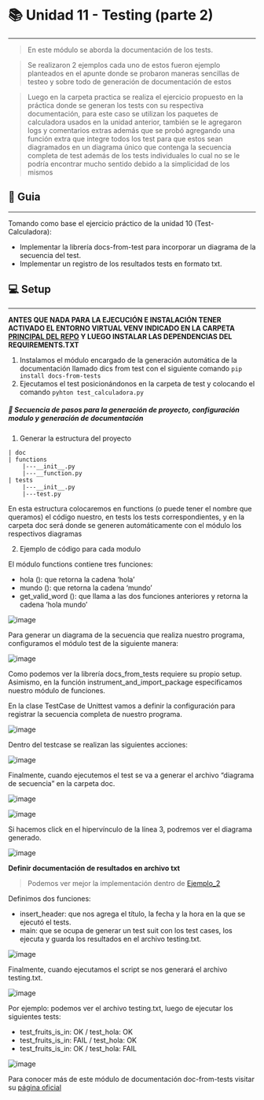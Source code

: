 # 📚 Unidad 11 - Testing (parte 2)  
---
>En este módulo se aborda la documentación de los tests.

>Se realizaron 2 ejemplos cada uno de estos fueron ejemplo planteados en el apunte donde se probaron maneras sencillas de testeo y sobre todo de generación de documentación de estos

>Luego en la carpeta practica se realiza el ejercicio propuesto en la práctica donde se generan los tests con su respectiva documentación, para este caso se utilizan los paquetes de calculadora usados en la unidad anterior, también se le agregaron logs y comentarios extras además que se probó agregando una función extra que integre todos los test para que estos sean diagramados en un diagrama único que contenga la secuencia completa de test además de los tests individuales lo cual no se le podría encontrar mucho sentido debido a la simplicidad de los mismos

## 📝 Guia  
---
Tomando como base el ejercicio práctico de la unidad 10
(Test-Calculadora):

* Implementar la librería docs-from-test para incorporar un diagrama
de la secuencia del test.
* Implementar un registro de los resultados tests en formato txt.

## 💻 Setup 
---

**ANTES QUE NADA PARA LA EJECUCIÓN E INSTALACIÓN TENER ACTIVADO EL ENTORNO VIRTUAL VENV INDICADO EN LA CARPETA [PRINCIPAL DEL REPO](https://github.com/alego125/timmit-data-engineer-by-alkemy) Y LUEGO INSTALAR LAS DEPENDENCIAS DEL REQUIREMENTS.TXT**

1) Instalamos el módulo encargado de la generación automática de la documentación llamado dics from test con el siguiente comando <code>pip install docs-from-tests</code>
2) Ejecutamos el test posicionándonos en la carpeta de test y colocando el comando <code>pyhton test_calculadora.py</code>

##### 👣 Secuencia de pasos para la generación de proyecto, configuración modulo y generación de documentación

1) Generar la estructura del proyecto

~~~
| doc
| functions
    |---__init__.py
    |---__function.py
| tests
    |---__init__.py
    |---test.py
~~~

En esta estructura colocaremos en functions (o puede tener el nombre que queramos) el código nuestro, en tests los tests correspondientes, y en la carpeta doc será donde se generen automáticamente con el módulo los respectivos diagramas

2) Ejemplo de código para cada modulo

El módulo functions contiene tres funciones:

* hola (): que retorna la cadena ‘hola’
* mundo (): que retorna la cadena ‘mundo’
* get_valid_word (): que llama a las dos funciones anteriores y
retorna la cadena ‘hola mundo’

![image](https://user-images.githubusercontent.com/76167482/201480159-53f37537-563d-4478-952a-0be7912fc934.png)

Para generar un diagrama de la secuencia que realiza nuestro
programa, configuramos el módulo test de la siguiente manera:

![image](https://user-images.githubusercontent.com/76167482/201480169-2b171d0f-17e1-4e16-a4ec-c54ae9e198b7.png)

Como podemos ver la librería docs_from_tests requiere su propio
setup. Asimismo, en la función instrument_and_import_package
especificamos nuestro módulo de funciones.

En la clase TestCase de Unittest vamos a definir la configuración para
registrar la secuencia completa de nuestro programa.

![image](https://user-images.githubusercontent.com/76167482/201480185-9d5a373e-f373-41cd-9554-17caaf452b26.png)

Dentro del testcase se realizan las siguientes acciones:

![image](https://user-images.githubusercontent.com/76167482/201480192-681b6a78-b3b7-4922-a739-f54718ea473d.png)

Finalmente, cuando ejecutemos el test se va a generar el archivo
“diagrama de secuencia” en la carpeta doc.

![image](https://user-images.githubusercontent.com/76167482/201480205-398efdfc-b366-4216-8f60-8ddca5359a38.png)

![image](https://user-images.githubusercontent.com/76167482/201480211-1eb35202-1aa5-4f2f-83cf-226e071004f3.png)

Si hacemos click en el hipervínculo de la línea 3, podremos ver el
diagrama generado.

![image](https://user-images.githubusercontent.com/76167482/201480226-63accc27-9ab3-451c-a27a-119517dcc579.png)

**Definir documentación de resultados en archivo txt**

>Podemos ver mejor la implementación dentro de [Ejemplo_2](https://github.com/alego125/timmit-data-engineer-by-alkemy/tree/develop/Unidad%2011/Ejemplo_2)

Definimos dos funciones:

* insert_header: que nos agrega el título, la fecha y la hora en la que
se ejecutó el tests.
* main: que se ocupa de generar un test suit con los test cases, los
ejecuta y guarda los resultados en el archivo testing.txt.

![image](https://user-images.githubusercontent.com/76167482/201480286-a65963d0-7e64-447a-a0d6-8a7bfc9571b6.png)

Finalmente, cuando ejecutamos el script se nos generará el archivo
testing.txt.

![image](https://user-images.githubusercontent.com/76167482/201480292-8420cdd0-86a6-45bd-b521-7c01943bbe05.png)

Por ejemplo: podemos ver el archivo testing.txt, luego de ejecutar los
siguientes tests:
* test_fruits_is_in: OK / test_hola: OK
* test_fruits_is_in: FAIL / test_hola: OK
* test_fruits_is_in: OK / test_hola: FAIL

![image](https://user-images.githubusercontent.com/76167482/201480304-2175a26c-5f74-4ccc-a768-3ed8f2904a91.png)

Para conocer más de este módulo de documentación doc-from-tests visitar su [página oficial](https://pypi.org/project/docs-from-tests/)